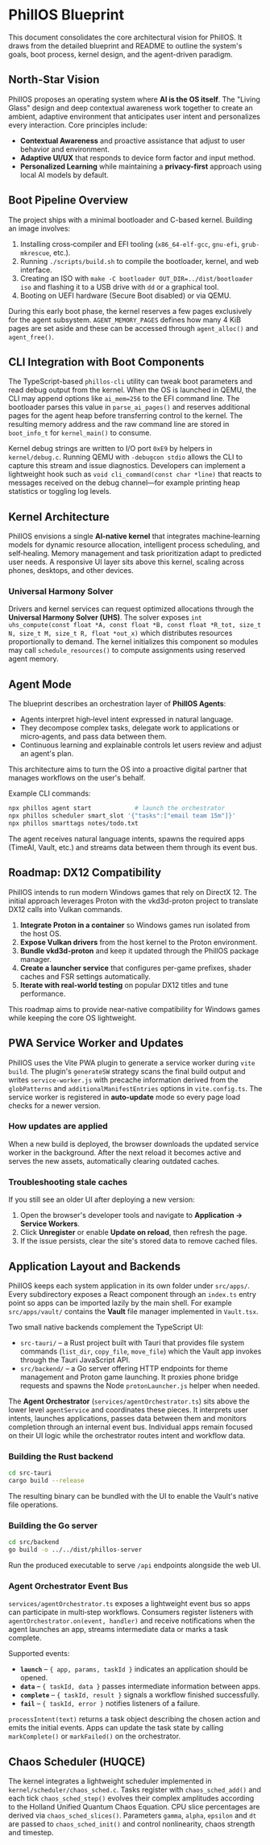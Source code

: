 # PhillOS Blueprint

This document consolidates the core architectural vision for PhillOS. It draws from the detailed blueprint and README to outline the system's goals, boot process, kernel design, and the agent-driven paradigm.

## North-Star Vision

PhillOS proposes an operating system where **AI is the OS itself**. The "Living Glass" design and deep contextual awareness work together to create an ambient, adaptive environment that anticipates user intent and personalizes every interaction. Core principles include:

- **Contextual Awareness** and proactive assistance that adjust to user behavior and environment.
- **Adaptive UI/UX** that responds to device form factor and input method.
- **Personalized Learning** while maintaining a **privacy-first** approach using local AI models by default.

## Boot Pipeline Overview

The project ships with a minimal bootloader and C-based kernel. Building an image involves:

1. Installing cross‑compiler and EFI tooling (`x86_64-elf-gcc`, `gnu-efi`, `grub-mkrescue`, etc.).
2. Running `./scripts/build.sh` to compile the bootloader, kernel, and web interface.
3. Creating an ISO with `make -C bootloader OUT_DIR=../dist/bootloader iso` and flashing it to a USB drive with `dd` or a graphical tool.
4. Booting on UEFI hardware (Secure Boot disabled) or via QEMU.

During this early boot phase, the kernel reserves a few pages exclusively for
the agent subsystem. `AGENT_MEMORY_PAGES` defines how many 4&nbsp;KiB pages are
set aside and these can be accessed through `agent_alloc()` and
`agent_free()`.

## CLI Integration with Boot Components

The TypeScript-based `phillos-cli` utility can tweak boot parameters and read
debug output from the kernel. When the OS is launched in QEMU, the CLI may
append options like `ai_mem=256` to the EFI command line. The bootloader parses
this value in `parse_ai_pages()` and reserves additional pages for the agent
heap before transferring control to the kernel. The resulting memory address and
the raw command line are stored in `boot_info_t` for `kernel_main()` to consume.

Kernel debug strings are written to I/O port `0xE9` by helpers in
`kernel/debug.c`. Running QEMU with `-debugcon stdio` allows the CLI to capture
this stream and issue diagnostics. Developers can implement a lightweight hook
such as `void cli_command(const char *line)` that reacts to messages received on
the debug channel—for example printing heap statistics or toggling log levels.

## Kernel Architecture

PhillOS envisions a single **AI‑native kernel** that integrates machine‑learning models for dynamic resource allocation, intelligent process scheduling, and self‑healing. Memory management and task prioritization adapt to predicted user needs. A responsive UI layer sits above this kernel, scaling across phones, desktops, and other devices.

### Universal Harmony Solver

Drivers and kernel services can request optimized allocations through the **Universal Harmony Solver (UHS)**. The solver exposes `int uhs_compute(const float *A, const float *B, const float *R_tot, size_t N, size_t M, size_t R, float *out_x)` which distributes resources proportionally to demand. The kernel initializes this component so modules may call `schedule_resources()` to compute assignments using reserved agent memory.

## Agent Mode

The blueprint describes an orchestration layer of **PhillOS Agents**:

- Agents interpret high‑level intent expressed in natural language.
- They decompose complex tasks, delegate work to applications or micro‑agents, and pass data between them.
- Continuous learning and explainable controls let users review and adjust an agent's plan.

This architecture aims to turn the OS into a proactive digital partner that manages workflows on the user's behalf.

Example CLI commands:

```bash
npx phillos agent start            # launch the orchestrator
npx phillos scheduler smart_slot '{"tasks":["email team 15m"]}'
npx phillos smarttags notes/todo.txt
```

The agent receives natural language intents, spawns the required apps (TimeAI, Vault, etc.) and streams data between them through its event bus.


## Roadmap: DX12 Compatibility

PhillOS intends to run modern Windows games that rely on DirectX 12. The initial approach leverages Proton with the vkd3d-proton project to translate DX12 calls into Vulkan commands.

1. **Integrate Proton in a container** so Windows games run isolated from the host OS.
2. **Expose Vulkan drivers** from the host kernel to the Proton environment.
3. **Bundle vkd3d-proton** and keep it updated through the PhillOS package manager.
4. **Create a launcher service** that configures per-game prefixes, shader caches and FSR settings automatically.
5. **Iterate with real-world testing** on popular DX12 titles and tune performance.

This roadmap aims to provide near-native compatibility for Windows games while keeping the core OS lightweight.

## PWA Service Worker and Updates

PhillOS uses the Vite PWA plugin to generate a service worker during `vite build`.
The plugin's `generateSW` strategy scans the final build output and writes
`service-worker.js` with precache information derived from the `globPatterns`
and `additionalManifestEntries` options in `vite.config.ts`. The service worker
is registered in **auto-update** mode so every page load checks for a newer
version.

### How updates are applied

When a new build is deployed, the browser downloads the updated service worker
in the background. After the next reload it becomes active and serves the new
assets, automatically clearing outdated caches.

### Troubleshooting stale caches

If you still see an older UI after deploying a new version:

1. Open the browser's developer tools and navigate to **Application → Service Workers**.
2. Click **Unregister** or enable **Update on reload**, then refresh the page.
3. If the issue persists, clear the site's stored data to remove cached files.

## Application Layout and Backends

PhillOS keeps each system application in its own folder under `src/apps/`. Every
subdirectory exposes a React component through an `index.ts` entry point so apps
can be imported lazily by the main shell. For example `src/apps/vault/` contains
the **Vault** file manager implemented in `Vault.tsx`.

Two small native backends complement the TypeScript UI:

- `src-tauri/` – a Rust project built with Tauri that provides file system
  commands (`list_dir`, `copy_file`, `move_file`) which the Vault app invokes
  through the Tauri JavaScript API.
- `src/backend/` – a Go server offering HTTP endpoints for theme management and
  Proton game launching. It proxies phone bridge requests and spawns the Node
  `protonLauncher.js` helper when needed.

The **Agent Orchestrator** (`services/agentOrchestrator.ts`) sits above the
lower level `agentService` and coordinates these pieces. It interprets user
intents, launches applications, passes data between them and monitors
completion through an internal event bus. Individual apps remain focused on
their UI logic while the orchestrator routes intent and workflow data.

### Building the Rust backend

```bash
cd src-tauri
cargo build --release
```

The resulting binary can be bundled with the UI to enable the Vault's native
file operations.

### Building the Go server

```bash
cd src/backend
go build -o ../../dist/phillos-server
```

Run the produced executable to serve `/api` endpoints alongside the web UI.

### Agent Orchestrator Event Bus

`services/agentOrchestrator.ts` exposes a lightweight event bus so apps can
participate in multi‑step workflows. Consumers register listeners with
`agentOrchestrator.on(event, handler)` and receive notifications when the agent
launches an app, streams intermediate data or marks a task complete.

Supported events:

- **`launch`** – `{ app, params, taskId }` indicates an application should be
  opened.
- **`data`** – `{ taskId, data }` passes intermediate information between apps.
- **`complete`** – `{ taskId, result }` signals a workflow finished
  successfully.
- **`fail`** – `{ taskId, error }` notifies listeners of a failure.

`processIntent(text)` returns a task object describing the chosen action and
emits the initial events. Apps can update the task state by calling
`markComplete()` or `markFailed()` on the orchestrator.

## Chaos Scheduler (HUQCE)
The kernel integrates a lightweight scheduler implemented in `kernel/scheduler/chaos_sched.c`. Tasks register with `chaos_sched_add()` and each tick `chaos_sched_step()` evolves their complex amplitudes according to the Holland Unified Quantum Chaos Equation. CPU slice percentages are derived via `chaos_sched_slices()`. Parameters `gamma`, `alpha`, `epsilon` and `dt` are passed to `chaos_sched_init()` and control nonlinearity, chaos strength and timestep.
